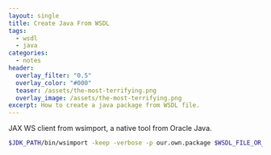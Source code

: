 ```yaml
---
layout: single
title: Create Java From WSDL
tags:
  - wsdl
  - java
categories:
  - notes
header:
  overlay_filter: "0.5"
  overlay_color: "#000"
  teaser: /assets/the-most-terrifying.png
  overlay_image: /assets/the-most-terrifying.png
excerpt: How to create a java package from WSDL file.
---
```

JAX WS client from wsimport, a native tool from Oracle Java.

```bash
$JDK_PATH/bin/wsimport -keep -verbose -p our.own.package $WSDL_FILE_OR_URL
```
